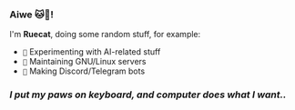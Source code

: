 ### Aiwe 🐱🫡!
I'm **Ruecat**, doing some random stuff, for example:
- `🧪` Experimenting with AI-related stuff
- `🔧` Maintaining GNU/Linux servers
- `🤖` Making Discord/Telegram bots
### ***I put my paws on keyboard, and computer does what I want..***
